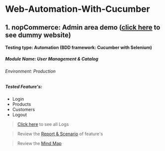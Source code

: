 # Web-Automation-With-Cucumber

 ## 1. nopCommerce: Admin area demo ([click here](https://admin-demo.nopcommerce.com/login) to see dummy website)
 #### Testing type: Automation (BDD framework: Cucumber with Selenium)
 ##### Module Name: User Management & Catalog
 ###### Environment: Production
  ##### Tested Feature's:
- Login
- Products
- Customers
- Logout

>[Click here](https://drive.google.com/file/d/1c_PbKS7aplbAnXSaETNJpbWVCtpFNN0k/view?usp=share_link) to see all Logs

>Review the [Report & Scenario](https://mehedihassanfaysal.github.io/Web-Automation-With-Cucumber/) of feature's

> Review the [Mind Map](https://drive.google.com/file/d/1dOBep9432477tbko8FcZzpu_lliFzSSN/view?usp=share_link)
